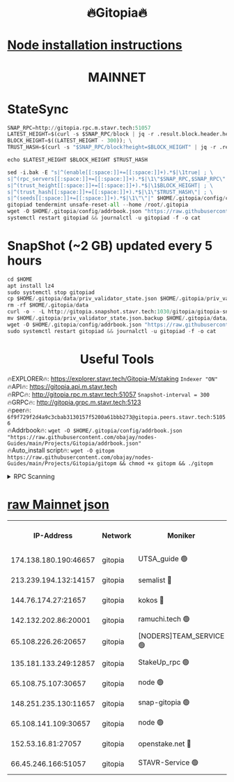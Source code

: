 <h1 align="center"> 🔥Gitopia🔥</h1>

[Node installation instructions](https://github.com/obajay/nodes-Guides/tree/main/Projects/Gitopia)
=

<h1 align="center"> MAINNET</h1>

# StateSync
```python
SNAP_RPC=http://gitopia.rpc.m.stavr.tech:51057
LATEST_HEIGHT=$(curl -s $SNAP_RPC/block | jq -r .result.block.header.height); \
BLOCK_HEIGHT=$((LATEST_HEIGHT - 300)); \
TRUST_HASH=$(curl -s "$SNAP_RPC/block?height=$BLOCK_HEIGHT" | jq -r .result.block_id.hash)

echo $LATEST_HEIGHT $BLOCK_HEIGHT $TRUST_HASH

sed -i.bak -E "s|^(enable[[:space:]]+=[[:space:]]+).*$|\1true| ; \
s|^(rpc_servers[[:space:]]+=[[:space:]]+).*$|\1\"$SNAP_RPC,$SNAP_RPC\"| ; \
s|^(trust_height[[:space:]]+=[[:space:]]+).*$|\1$BLOCK_HEIGHT| ; \
s|^(trust_hash[[:space:]]+=[[:space:]]+).*$|\1\"$TRUST_HASH\"| ; \
s|^(seeds[[:space:]]+=[[:space:]]+).*$|\1\"\"|" $HOME/.gitopia/config/config.toml
gitopiad tendermint unsafe-reset-all --home /root/.gitopia
wget -O $HOME/.gitopia/config/addrbook.json "https://raw.githubusercontent.com/obajay/nodes-Guides/main/Projects/Gitopia/addrbook.json"
systemctl restart gitopiad && journalctl -u gitopiad -f -o cat
```
# SnapShot (~2 GB) updated every 5 hours
```python
cd $HOME
apt install lz4
sudo systemctl stop gitopiad
cp $HOME/.gitopia/data/priv_validator_state.json $HOME/.gitopia/priv_validator_state.json.backup
rm -rf $HOME/.gitopia/data
curl -o - -L http://gitopia.snapshot.stavr.tech:1030/gitopia/gitopia-snap.tar.lz4 | lz4 -c -d - | tar -x -C $HOME/.gitopia --strip-components 2
mv $HOME/.gitopia/priv_validator_state.json.backup $HOME/.gitopia/data/priv_validator_state.json
wget -O $HOME/.gitopia/config/addrbook.json "https://raw.githubusercontent.com/obajay/nodes-Guides/main/Projects/Gitopia/addrbook.json"
sudo systemctl restart gitopiad && journalctl -u gitopiad -f -o cat
```
 <h1 align="center"> Useful Tools</h1>

🔥EXPLORER🔥:      https://explorer.stavr.tech/Gitopia-M/staking  `Indexer "ON"` \
🔥API🔥: 			 		 https://gitopia.api.m.stavr.tech \
🔥RPC🔥:           http://gitopia.rpc.m.stavr.tech:51057              `Snapshot-interval = 300` \
🔥GRPC🔥:          http://gitopia.grpc.m.stavr.tech:5123 \
🔥peer🔥:					 `6f9f729f2d4a9c3cbab3130157f5200a61bbb273@gitopia.peers.stavr.tech:51056` \
🔥Addrbook🔥:    ```wget -O $HOME/.gitopia/config/addrbook.json "https://raw.githubusercontent.com/obajay/nodes-Guides/main/Projects/Gitopia/addrbook.json"``` \
🔥Auto_install script🔥: ```wget -O gitopm https://raw.githubusercontent.com/obajay/nodes-Guides/main/Projects/Gitopia/gitopm && chmod +x gitopm && ./gitopm```


<details>
<summary>RPC Scanning</summary>

<h2 align="center"> We scan nodes in real time every 4 hours. And we provide the final result of RPC endpoints.
We cannot influence the operation of these nodes in any way. </h2>


```python
If Voting Power is higher than 0 --> then the Node is a validator of the network and may be subject to attack and be a potential threat to the chain.
```
```python
We marked such validators with a red symbol
```

</details>

[raw Mainnet json](https://rpc-check.gitopm.stavr.tech/gitopm/rpc-gitopm-result.json)
=

<table><tr><th>IP-Address</th><th>Network</th><th>Moniker</th><th>Latest Block Height</th><th>Earliest Block Height</th><th>Catching Up</th><th>Tx Index</th><th>Voting Power</th><th>Scan Time</th></tr><tr><td>174.138.180.190:46657</td><td>gitopia</td><td>UTSA_guide 🟢</td><td>10933837</td><td>6071990</td><td>False</td><td>on</td><td>0</td><td>2023-12-20T07:06:26.512028984UTC</td></tr><tr><td>213.239.194.132:14157</td><td>gitopia</td><td>semalist 🔴</td><td>10933846</td><td>6071990</td><td>False</td><td>off</td><td>429648</td><td>2023-12-20T07:06:41.709069790UTC</td></tr><tr><td>144.76.174.27:21657</td><td>gitopia</td><td>kokos 🔴</td><td>10933856</td><td>6071990</td><td>False</td><td>off</td><td>936373</td><td>2023-12-20T07:06:57.650348595UTC</td></tr><tr><td>142.132.202.86:20001</td><td>gitopia</td><td>ramuchi.tech 🟢</td><td>10933854</td><td>6548337</td><td>False</td><td>on</td><td>0</td><td>2023-12-20T07:06:54.882001707UTC</td></tr><tr><td>65.108.226.26:20657</td><td>gitopia</td><td>[NODERS]TEAM_SERVICE 🟢</td><td>10933865</td><td>6846001</td><td>False</td><td>on</td><td>0</td><td>2023-12-20T07:07:16.987505673UTC</td></tr><tr><td>135.181.133.249:12857</td><td>gitopia</td><td>StakeUp_rpc 🟢</td><td>10933854</td><td>8010001</td><td>False</td><td>on</td><td>0</td><td>2023-12-20T07:06:55.251673407UTC</td></tr><tr><td>65.108.75.107:30657</td><td>gitopia</td><td>node 🟢</td><td>10933860</td><td>8802845</td><td>False</td><td>on</td><td>0</td><td>2023-12-20T07:07:08.214020605UTC</td></tr><tr><td>148.251.235.130:11657</td><td>gitopia</td><td>snap-gitopia 🟢</td><td>10933853</td><td>9516001</td><td>False</td><td>on</td><td>0</td><td>2023-12-20T07:06:52.514767607UTC</td></tr><tr><td>65.108.141.109:30657</td><td>gitopia</td><td>node 🟢</td><td>10933852</td><td>10145845</td><td>False</td><td>on</td><td>0</td><td>2023-12-20T07:06:52.254164868UTC</td></tr><tr><td>152.53.16.81:27057</td><td>gitopia</td><td>openstake.net 🔴</td><td>10933830</td><td>10455001</td><td>False</td><td>off</td><td>5845</td><td>2023-12-20T07:06:15.643606663UTC</td></tr><tr><td>66.45.246.166:51057</td><td>gitopia</td><td>STAVR-Service 🟢</td><td>10933841</td><td>10932001</td><td>False</td><td>on</td><td>0</td><td>2023-12-20T07:06:33.265159923UTC</td></tr></table>
